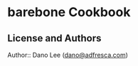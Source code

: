 barebone Cookbook
====================


License and Authors
-------------------
Author:: Dano Lee (dano@adfresca.com)
